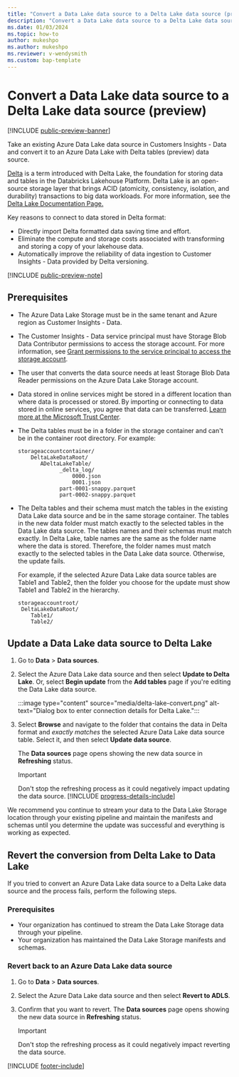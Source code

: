 ```yaml
---
title: "Convert a Data Lake data source to a Delta Lake data source (preview)"
description: "Convert a Data Lake data source to a Delta Lake data source in Customer Insights - Data."
ms.date: 01/03/2024
ms.topic: how-to
author: mukeshpo
ms.author: mukeshpo
ms.reviewer: v-wendysmith
ms.custom: bap-template
---
```


# Convert a Data Lake data source to a Delta Lake data source (preview)

[!INCLUDE [public-preview-banner](./includes/public-preview-banner.md)]

<!--- When remove preview, remove preview note from data-sources-manage.md --->

Take an existing Azure Data Lake data source in Customers Insights - Data and convert it to an Azure Data Lake with Delta tables (preview) data source.

[Delta](https://go.microsoft.com/fwlink/?linkid=2248260) is a term introduced with Delta Lake, the foundation for storing data and tables in the Databricks Lakehouse Platform. Delta Lake is an open-source storage layer that brings ACID (atomicity, consistency, isolation, and durability) transactions to big data workloads. For more information, see the [Delta Lake Documentation Page.](https://docs.delta.io/latest/delta-intro.html)

Key reasons to connect to data stored in Delta format:

- Directly import Delta formatted data saving time and effort.
- Eliminate the compute and storage costs associated with transforming and storing a copy of your lakehouse data.
- Automatically improve the reliability of data ingestion to Customer Insights - Data provided by Delta versioning.

[!INCLUDE [public-preview-note](./includes/public-preview-note.md)]

## Prerequisites

- The Azure Data Lake Storage must be in the same tenant and Azure region as Customer Insights - Data.

- The Customer Insights - Data service principal must have Storage Blob Data Contributor permissions to access the storage account. For more information, see [Grant permissions to the service principal to access the storage account](connect-service-principal.md#grant-permissions-to-the-service-principal-to-access-the-storage-account).

- The user that converts the data source needs at least Storage Blob Data Reader permissions on the Azure Data Lake Storage account.

- Data stored in online services might be stored in a different location than where data is processed or stored. By importing or connecting to data stored in online services, you agree that data can be transferred. [Learn more at the Microsoft Trust Center](https://www.microsoft.com/trust-center).

- The Delta tables must be in a folder in the storage container and can't be in the container root directory. For example:

  ```
  storageaccountcontainer/
      DeltaLakeDataRoot/
         ADeltaLakeTable/
               _delta_log/
                   0000.json
                   0001.json
               part-0001-snappy.parquet
               part-0002-snappy.parquet
  ```

- The Delta tables and their schema must match the tables in the existing Data Lake data source and be in the same storage container. The tables in the new data folder must match exactly to the selected tables in the Data Lake data source. The tables names and their schemas must match exactly. In Delta Lake, table names are the same as the folder name where the data is stored. Therefore, the folder names must match exactly to the selected tables in the Data Lake data source. Otherwise, the update fails.

  For example, if the selected Azure Data Lake data source tables are Table1 and Table2, then the folder you choose for the update must show Table1 and Table2 in the hierarchy.

  ```
  storageaccountroot/
   DeltaLakeDataRoot/
      Table1/
      Table2/
  ```

## Update a Data Lake data source to Delta Lake

1. Go to **Data** > **Data sources**.

1. Select the Azure Data Lake data source and then select **Update to Delta Lake**. Or, select **Begin update** from the **Add tables** page if you're editing the Data Lake data source.

   :::image type="content" source="media/delta-lake-convert.png" alt-text="Dialog box to enter connection details for Delta Lake.":::

1. Select **Browse** and navigate to the folder that contains the data in Delta format and *exactly matches* the selected Azure Data Lake data source table. Select it, and then select **Update data source**.

   The **Data sources** page opens showing the new data source in **Refreshing** status.

   > [!IMPORTANT]
   > Don't stop the refreshing process as it could negatively impact updating the data source.
   [!INCLUDE [progress-details-include](includes/progress-details-pane.md)]

We recommend you continue to stream your data to the Data Lake Storage location through your existing pipeline and maintain the manifests and schemas until you determine the update was successful and everything is working as expected.

## Revert the conversion from Delta Lake to Data Lake

If you tried to convert an Azure Data Lake data source to a Delta Lake data source and the process fails, perform the following steps.

### Prerequisites

- Your organization has continued to stream the Data Lake Storage data through your pipeline.
- Your organization has maintained the Data Lake Storage manifests and schemas.

### Revert back to an Azure Data Lake data source

1. Go to **Data** > **Data sources**.

1. Select the Azure Data Lake data source and then select **Revert to ADLS**.

1. Confirm that you want to revert. The **Data sources** page opens showing the new data source in **Refreshing** status.

   > [!IMPORTANT]
   > Don't stop the refreshing process as it could negatively impact reverting the data source.


[!INCLUDE [footer-include](includes/footer-banner.md)]
